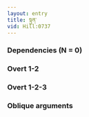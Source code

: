 ```yaml
---
layout: entry
title: སྟུན་
vid: Hill:0737
---
```

### Dependencies (N = 0)


### Overt 1-2


### Overt 1-2-3


### Oblique arguments
